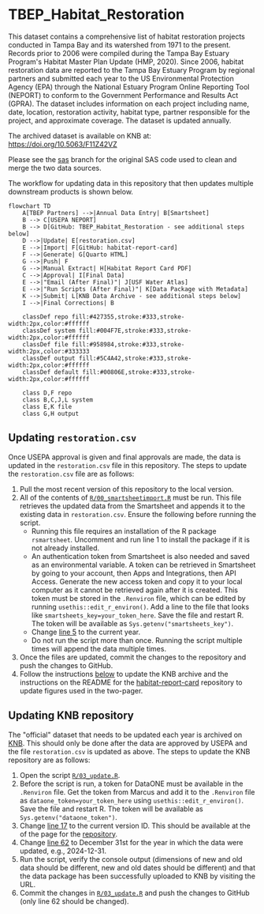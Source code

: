 # TBEP_Habitat_Restoration

This dataset contains a comprehensive list of habitat restoration projects conducted in Tampa Bay and its watershed from 1971 to the present. Records prior to 2006 were compiled during the Tampa Bay Estuary Program's Habitat Master Plan Update (HMP, 2020). Since 2006, habitat restoration data are reported to the Tampa Bay Estuary Program by regional partners and submitted each year to the US Environmental Protection Agency (EPA) through the National Estuary Program Online Reporting Tool (NEPORT) to conform to the Government Performance and Results Act (GPRA). The dataset includes information on each project including name, date, location, restoration activity, habitat type, partner responsible for the project, and approximate coverage. The dataset is updated annually.

The archived dataset is available on KNB at: <https://doi.org/10.5063/F11Z42VZ>

Please see the [sas](https://github.com/tbep-tech/TBEP_Habitat_Restoration/tree/sas) branch for the original SAS code used to clean and merge the two data sources.

The workflow for updating data in this repository that then updates multiple downstream products is shown below.  

```mermaid
flowchart TD
    A[TBEP Partners] -->|Annual Data Entry| B[Smartsheet]
    B --> C[USEPA NEPORT]
    B --> D[GitHub: TBEP_Habitat_Restoration - see additional steps below]
    D -->|Update| E[restoration.csv]
    E -->|Import| F[GitHub: habitat-report-card]
    F -->|Generate| G[Quarto HTML]
    G -->|Push| F
    G -->|Manual Extract| H[Habitat Report Card PDF]
    C -->|Approval| I[Final Data]
    E -->|"Email (After Final)"| J[USF Water Atlas]
    E -->|"Run Scripts (After Final)"| K[Data Package with Metadata]
    K -->|Submit| L[KNB Data Archive - see additional steps below]
    I -->|Final Corrections| B
    
    classDef repo fill:#427355,stroke:#333,stroke-width:2px,color:#ffffff
    classDef system fill:#004F7E,stroke:#333,stroke-width:2px,color:#ffffff
    classDef file fill:#958984,stroke:#333,stroke-width:2px,color:#333333
    classDef output fill:#5C4A42,stroke:#333,stroke-width:2px,color:#ffffff
    classDef default fill:#00806E,stroke:#333,stroke-width:2px,color:#ffffff
    
    class D,F repo
    class B,C,J,L system
    class E,K file
    class G,H output
```    

## Updating `restoration.csv`

Once USEPA approval is given and final approvals are made, the data is updated in the `restoration.csv` file in this repository. The steps to update the `restoration.csv` file are as follows:

1. Pull the most recent version of this repository to the local version. 
1. All of the contents of [`R/00_smartsheetimport.R`](https://github.com/tbep-tech/TBEP_Habitat_Restoration/blob/main/R/00_smartsheetimport.R) must be run.  This file retrieves the updated data from the Smartsheet and appends it to the existing data in `restoration.csv`.  Ensure the following before running the script.
     *  Running this file requires an installation of the R package `rsmartsheet`.  Uncomment and run line 1 to install the package if it is not already installed.
     * An authentication token from Smartsheet is also needed and saved as an environmental variable. A token can be retrieved in Smartsheet by going to your account, then Apps and Integrations, then API Access.  Generate the new access token and copy it to your local computer as it cannot be retrieved again after it is created.  This token must be stored in the `.Renviron` file, which can be edited by running `usethis::edit_r_environ()`.  Add a line to the file that looks like `smartsheets_key=your_token_here`.  Save the file and restart R.  The token will be available as `Sys.getenv("smartsheets_key")`.
     * Change [line 5](https://github.com/tbep-tech/TBEP_Habitat_Restoration/blob/a8b0d9b96e70815fc9fc9c3b3a0eb967e82edbb3/R/00_smartsheetimport.R#L5) to the current year.
     * Do not run the script more than once.  Running the script multiple times will append the data multiple times.
1. Once the files are updated, commit the changes to the repository and push the changes to GitHub.
1. Follow the instructions [below](https://github.com/tbep-tech/TBEP_Habitat_Restoration/tree/main?tab=readme-ov-file#updating-knb-repository) to update the KNB archive and the instructions on the README for the [habitat-report-card](https://github.com/tbep-tech/habitat-report-card/tree/main?tab=readme-ov-file#updatings-tables-and-figures) repository to update figures used in the two-pager.

## Updating KNB repository

The "official" dataset that needs to be updated each year is archived on [KNB](https://knb.ecoinformatics.org/view/doi:10.5063/F1J101NP). This should only be done after the data are approved by USEPA and the file `restoration.csv` is updated as above. The steps to update the KNB repository are as follows:

1. Open the script [`R/03_update.R`](https://github.com/tbep-tech/TBEP_Habitat_Restoration/blob/main/R/03_update.R).
1. Before the script is run, a token for DataONE must be available in the `.Renviron` file.  Get the token from Marcus and add it to the `.Renviron` file as `dataone_token=your_token_here` using `usethis::edit_r_environ()`.  Save the file and restart R.  The token will be available as `Sys.getenv("dataone_token")`.
1. Change [line 17](https://github.com/tbep-tech/TBEP_Habitat_Restoration/blob/33f966aae6066bf062a5d629f424f2de92077efa/R/03_update.R#L17) to the current version ID. This should be available at the of the page for the [repository](https://knb.ecoinformatics.org/view/doi:10.5063/F1J101NP).
1. Change [line 62](https://github.com/tbep-tech/TBEP_Habitat_Restoration/blob/a8b0d9b96e70815fc9fc9c3b3a0eb967e82edbb3/R/03_update.R#L62) to December 31st for the year in which the data were updated, e.g., 2024-12-31.  
1. Run the script, verify the console output (dimensions of new and old data should be different, new and old dates should be different) and that the data package has been successfully uploaded to KNB by visiting the URL.
1. Commit the changes in [`R/03_update.R`](https://github.com/tbep-tech/TBEP_Habitat_Restoration/blob/main/R/03_update.R) and push the changes to GitHub (only line 62 should be changed).

